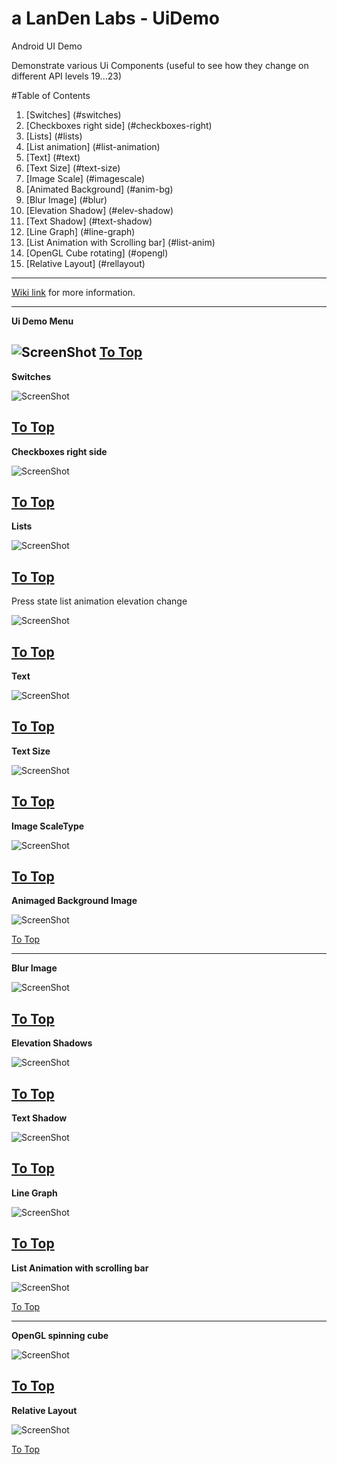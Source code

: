 # a LanDen Labs - UiDemo
Android UI Demo

Demonstrate various Ui Components (useful to see how they change on different API levels 19...23)

<a name="table"></a>
#Table of Contents
1. [Switches] (#switches)
2. [Checkboxes right side] (#checkboxes-right)
3. [Lists] (#lists)
4. [List animation] (#list-animation)
5. [Text] (#text)
6. [Text Size] (#text-size)
7. [Image Scale] (#imagescale)
8. [Animated Background] (#anim-bg)
9. [Blur Image] (#blur)
10. [Elevation Shadow] (#elev-shadow)
11. [Text Shadow] (#text-shadow)
12. [Line Graph] (#line-graph)
13. [List Animation with Scrolling bar] (#list-anim)
14. [OpenGL Cube rotating] (#opengl)
15. [Relative Layout] (#rellayout)


***

[Wiki link](http://landenlabs.com/android/uicomponents/uicomponents.html) for more information.

---
<a name="menu"></a>
**Ui Demo Menu** 

![ScreenShot](https://github.com/landenlabs/all_UiDemo/tree/master/screenshots/uidemo-menu.jpg)
[To Top](#table)
---
<a name="switches"></a>
**Switches** 

![ScreenShot](https://github.com/landenlabs/all_UiDemo/tree/master/screenshots/switches.gif)

[To Top](#table)
---
<a name="checkboxes-right"></a>
**Checkboxes right side**
 
![ScreenShot](https://github.com/landenlabs/all_UiDemo/tree/master/screenshots/checkright.gif)

[To Top](#table)
---
<a name="lists"></a>
**Lists**

![ScreenShot](https://raw.github.com/landenlabs/all_UiDemo/master/screenshots/lists.gif)

[To Top](#table)
---
<a name="list-animation"></a>
Press state list animation elevation change 

![ScreenShot](https://raw.github.com/landenlabs/all_UiDemo/master/screenshots/elevation.gif)

[To Top](#table)
---
<a name="text"></a>
**Text**

![ScreenShot](https://raw.github.com/landenlabs/all_UiDemo/master/screenshots/page1-text.png)

[To Top](#table)
---
<a name="text-size"></a>
**Text Size** 

![ScreenShot](https://raw.github.com/landenlabs/all_UiDemo/master/screenshots/uidemo-textsize.jpg)

[To Top](#table)
---
<a name="imagescale"></a>
**Image ScaleType** 

![ScreenShot](https://raw.github.com/landenlabs2/all_UiDemo/master/screenshots/uidemo-imagescale.jpg)

[To Top](#table)
---
<a name="anim-bg"></a>
**Animaged Background Image** 

![ScreenShot](https://raw.github.com/landenlabs2/all_UiDemo/master/screenshots/uidemo-anim-bg.gif)

[To Top](#table)

---
<a name="blur"></a>
**Blur Image** 

![ScreenShot](https://raw.github.com/landenlabs2/all_UiDemo/master/screenshots/uidemo-blur1.jpg)

[To Top](#table)
---
<a name="elev-shadow"></a>
**Elevation Shadows** 

![ScreenShot](https://raw.github.com/landenlabs2/all_UiDemo/master/screenshots/uidemo-elev-shadow.gif)

[To Top](#table)
---
<a name="text-shadow"></a>
**Text Shadow** 

![ScreenShot](https://raw.github.com/landenlabs2/all_UiDemo/master/screenshots/uidemo-text-shadow.jpg)

[To Top](#table)
---
<a name="line-graph"></a>
**Line Graph** 

![ScreenShot](https://raw.github.com/landenlabs2/all_UiDemo/master/screenshots/uidemo-graph.gif)

[To Top](#table)
---
<a name="list-anim"></a>
**List Animation with scrolling bar** 

             
![ScreenShot](https://raw.github.com/landenlabs2/all_UiDemo/master/screenshots/uidemo-list-anim.gif)

[To Top](#table)

---
<a name="opengl"></a>
**OpenGL spinning cube** 

![ScreenShot](https://raw.github.com/landenlabs2/all_UiDemo/master/screenshots/uidemo-opengl.gif)

[To Top](#table)
---
<a name="rellayout"></a>
**Relative Layout** 

![ScreenShot](https://raw.github.com/landenlabs2/all_UiDemo/master/screenshots/uidemo-rellayout.jpg)

[To Top](#table)
